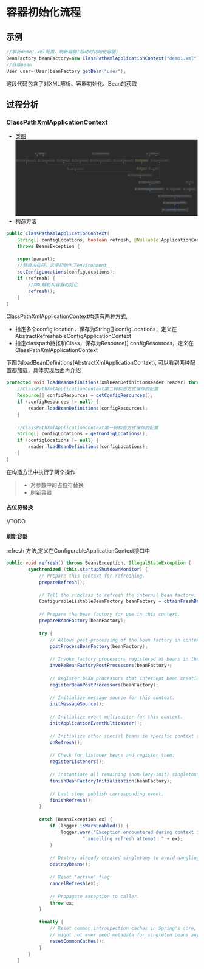 # 容器初始化流程

## 示例

```java
//解析demo1.xml配置，刷新容器(启动时初始化容器)
BeanFactory beanFactory=new ClassPathXmlApplicationContext("demo1.xml");
//获取bean
User user=(User)beanFactory.getBean("user");
```

这段代码包含了对XML解析、容器初始化、Bean的获取

## 过程分析
### ClassPathXmlApplicationContext
- [类图](类图/ClassPathXmlApplicationContex类图.md)
![ClassPathXmlApplicationContex](resource/ClassPathXmlApplicationContext类图.png)
- 构造方法
```java
public ClassPathXmlApplicationContext(
    String[] configLocations, boolean refresh, @Nullable ApplicationContext parent)
    throws BeansException {

    super(parent);
    //替换占位符，这里初始化了environment
    setConfigLocations(configLocations);
    if (refresh) {
        //XML解析和容器初始化
        refresh();
    }
}
```
ClassPathXmlApplicationContext构造有两种方式,
- 指定多个config location，保存为String[] configLocations，定义在AbstractRefreshableConfigApplicationContext
- 指定classpath路径和Class，保存为Resource[] configResources，定义在ClassPathXmlApplicationContext

下图为loadBeanDefinitions(AbstractXmlApplicationContext), 可以看到两种配置都加载，具体实现后面再介绍
```java
protected void loadBeanDefinitions(XmlBeanDefinitionReader reader) throws BeansException, IOException {
    //ClassPathXmlApplicationContext第二种构造方式保存的配置
    Resource[] configResources = getConfigResources();
    if (configResources != null) {
        reader.loadBeanDefinitions(configResources);
    }
    
    //ClassPathXmlApplicationContext第一种构造方式保存的配置
    String[] configLocations = getConfigLocations();
    if (configLocations != null) {
        reader.loadBeanDefinitions(configLocations);
    }
}
```
 在构造方法中执行了两个操作
> - 对参数中的占位符替换
> - 刷新容器
#### 占位符替换
//TODO

#### 刷新容器
refresh 方法,定义在ConfigurableApplicationContext接口中
```java
public void refresh() throws BeansException, IllegalStateException {
		synchronized (this.startupShutdownMonitor) {
			// Prepare this context for refreshing.
			prepareRefresh();

			// Tell the subclass to refresh the internal bean factory.
			ConfigurableListableBeanFactory beanFactory = obtainFreshBeanFactory();

			// Prepare the bean factory for use in this context.
			prepareBeanFactory(beanFactory);

			try {
				// Allows post-processing of the bean factory in context subclasses.
				postProcessBeanFactory(beanFactory);

				// Invoke factory processors registered as beans in the context.
				invokeBeanFactoryPostProcessors(beanFactory);

				// Register bean processors that intercept bean creation.
				registerBeanPostProcessors(beanFactory);

				// Initialize message source for this context.
				initMessageSource();

				// Initialize event multicaster for this context.
				initApplicationEventMulticaster();

				// Initialize other special beans in specific context subclasses.
				onRefresh();

				// Check for listener beans and register them.
				registerListeners();

				// Instantiate all remaining (non-lazy-init) singletons.
				finishBeanFactoryInitialization(beanFactory);

				// Last step: publish corresponding event.
				finishRefresh();
			}

			catch (BeansException ex) {
				if (logger.isWarnEnabled()) {
					logger.warn("Exception encountered during context initialization - " +
							"cancelling refresh attempt: " + ex);
				}

				// Destroy already created singletons to avoid dangling resources.
				destroyBeans();

				// Reset 'active' flag.
				cancelRefresh(ex);

				// Propagate exception to caller.
				throw ex;
			}

			finally {
				// Reset common introspection caches in Spring's core, since we
				// might not ever need metadata for singleton beans anymore...
				resetCommonCaches();
			}
		}
	}
```

